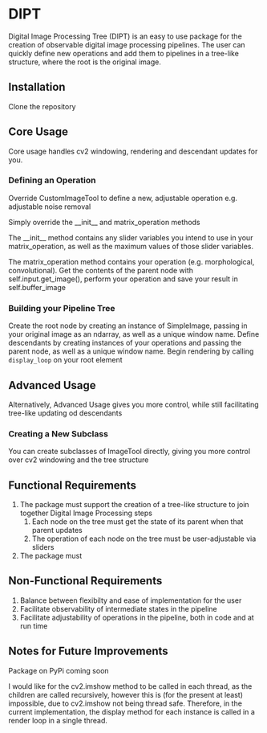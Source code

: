 # DIPT

Digital Image Processing Tree (DIPT) is an easy to use package for the creation of observable digital
image processing pipelines. The user can quickly define new operations and add them to pipelines in a tree-like
structure, where the root is the original image.

## Installation

Clone the repository

## Core Usage

Core usage handles cv2 windowing, rendering and descendant updates for you.

### Defining an Operation

Override CustomImageTool to define a new, adjustable operation e.g. adjustable noise removal

Simply override the \_\_init\_\_ and matrix_operation methods

The \_\_init\_\_ method contains any slider variables you intend to use in your matrix_operation, as well as the maximum 
values of those slider variables. 

The matrix_operation method contains your operation (e.g. morphological, convolutional). Get the contents of 
the parent node with self.input.get_image(), perform your operation and save your result in self.buffer_image

### Building your Pipeline Tree

Create the root node by creating an instance of SimpleImage, passing in your original image as an ndarray, as well as a unique window name.
Define descendants by creating instances of your operations and passing the parent node, as well as a unique window name.
Begin rendering by calling `display_loop` on your root element

## Advanced Usage

Alternatively, Advanced Usage gives you more control, while still facilitating tree-like updating od descendants

### Creating a New Subclass

You can create subclasses of ImageTool directly, giving you more control over cv2 windowing and the tree structure

## Functional Requirements

1. The package must support the creation of a tree-like structure to join together Digital Image Processing steps
   1. Each node on the tree must get the state of its parent when that parent updates
   2. The operation of each node on the tree must be user-adjustable via sliders 
2. The package must 

## Non-Functional Requirements
1. Balance between flexibilty and ease of implementation for the user
2. Facilitate observability of intermediate states in the pipeline
3. Facilitate adjustability of operations in the pipeline, both in code and at run time

## Notes for Future Improvements

Package on PyPi coming soon

I would like for the cv2.imshow method to be called in each thread, as the children are called recursively, however
this is (for the present at least) impossible, due to cv2.imshow not being thread safe. Therefore, in the current
implementation, the display method for each instance is called in a render loop in a single thread.
